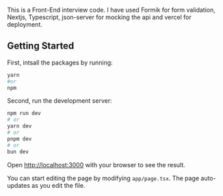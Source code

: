This is a Front-End interview code. I have used Formik for form validation, Nextjs, Typescript, json-server for mocking the api and vercel for deployment. 

## Getting Started
First, intsall the packages by running:
```bash
yarn
#or
npm

```

Second, run the development server:

```bash
npm run dev
# or
yarn dev
# or
pnpm dev
# or
bun dev
```

Open [http://localhost:3000](http://localhost:3000) with your browser to see the result.

You can start editing the page by modifying `app/page.tsx`. The page auto-updates as you edit the file.


